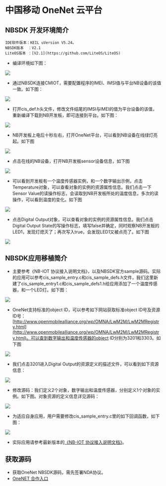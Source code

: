 # 中国移动 OneNet 云平台 

## NBSDK 开发环境简介

	IDE软件版本：KEIL uVersion V5.24。
	NBSDK版本  ：V2.1
	LiteOS版本 ：[V2.1](https://github.com/LiteOS/LiteOS)

- 编译环境如下图：

![](./pic/onenet1.png)


- 通过NBSDK连接CMIOT，需要配置程序的IMEI、IMSI值与平台NB设备的该值一致。如下图：

![](./pic/onenet2.png)


- 打开cis_def.h头文件，修改文件结尾的IMSI与IMEI的值为平台设备的该值，重新编译下载到NB开发板，即可连接到平台。如下图：

![](./pic/onenet3.png)


- NB开发板上电后十秒左右，打开OneNet平台，可以看到NB设备在线绿灯亮起。如下图

![](./pic/onenet4.png)


- 点击在线的NB设备，打开NB开发板sensor设备信息，如下图

![](./pic/onenet5.png)


- 可以看到开发板有一个温度传感器实例，和一个数字输出示例，点击Temperature对象，可以查看对象的实例的资源属性信息。我们点击一下Sensor Value的读操作标志，会读取到NB开发板所处的温度信息，多次的读操作，可以看到温度的变化。如下图

![](./pic/onenet6.png)


- 点击Digital Output对象，可以查看对象的实例的资源属性信息。我们点击Digital Output State的写操作标志，填写false并确定，同时观察NB开发板的LED1，发现灯熄灭了；再次写入true，会发现LED1又被点亮了。如下图

![](./pic/onenet7.png)


## NBSDK应用移植简介

- 主要参考《NB-IOT 协议接入说明文档》，以及NBSDK官方sample源码。实际的应用可以参考cis_sample_entry.c和cis_sample_defs.h文件，我们这里新建了cis_sample_entry1.c和cis_sample_defs1.h给应用添加了一个温度传感器，和一个LED灯。如下图：

![](./pic/onenet8.png)


- OneNet支持标准的object ID，可以参考如下网站获取标准object ID号及资源ID号：[http://www.openmobilealliance.org/wp/OMNA/LwM2M/LwM2MRegistry.html](http://www.openmobilealliance.org/wp/OMNA/LwM2M/LwM2MRegistry.html)。可以查到数字输出和温度传感器的object ID分别为3201和3303。如下图

![](./pic/onenet9.png)


- 我们点击3201进入Digital Output的资源定义的描述文件，可以看到如下资源信息：

![](./pic/onenet10.png)


- 修改源码：我们定义2个对象，数字输出和温度传感器，分别定义1个对象的实例。如下图。对象资源的定义信息详见源码：

![](./pic/onenet11.png)


- 为适应自身应用，用户需要修改cis_sample_entry.c里的如下回调函数，如下图：

![](./pic/onenet12.png)


- 实际应用请参考最新版本的[《NB-IOT 协议接入说明文档》](https://open.iot.10086.cn/doc/art431.html#118)。


## 获取源码

* 获取OneNet NBSDK源码，需先签署NDA协议。
* [OneNET 合作入口](https://open.iot.10086.cn/)
